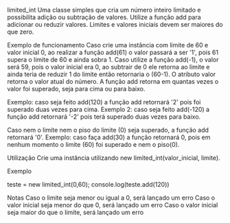 limited_int
Uma classe simples que cria um número inteiro limitado e possibilita adição ou subtração de valores. Utilize a função add para adicionar ou reduzir valores. Limites e valores iniciais devem ser maiores do que zero.

Exemplo de funcionamento
Caso crie uma instância com limite de 60 e valor inicial 0, ao realizar a função add(61) o valor passará a ser '1', pois 61 supera o limite de 60 e ainda sobra 1. Caso utilize a função add(-1), o valor será 59, pois o valor inicial era 0, ao subtrair de 0 ele retorna ao limite e ainda teria de reduzir 1 do limite então retornaria o (60-1). O atributo valor retorna o valor atual do número. A função add retorna em quantas vezes o valor foi superado, seja para cima ou para baixo.

Exemplo: caso seja feito add(120) a função add retornará '2' pois foi superado duas vezes para cima.
Exemplo 2: caso seja feito add(-120) a função add retornará '-2' pois terá superado duas vezes para baixo.

Caso nem o limite nem o piso do limite (0) seja superado, a função add retornará '0'.
Exemplo: caso faça add(30) a função retornará 0, pois em nenhum momento o limite (60) foi superado e nem o piso(0).

Utilização
Crie uma instância utilizando new limited_int(valor_inicial, limite).

Exemplo

teste = new limited_int(0,60);
console.log(teste.add(120))


Notas
Caso o limite seja menor ou igual a 0, será lançado um erro
Caso o valor inicial seja menor do que 0, será lançado um erro
Caso o valor inicial seja maior do que o limite, será lançado um erro
